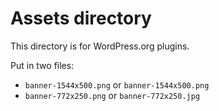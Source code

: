 # Assets directory

This directory is for WordPress.org plugins.

Put in two files:

* `banner-1544x500.png` or `banner-1544x500.png`
* `banner-772x250.png` or `banner-772x250.jpg`

